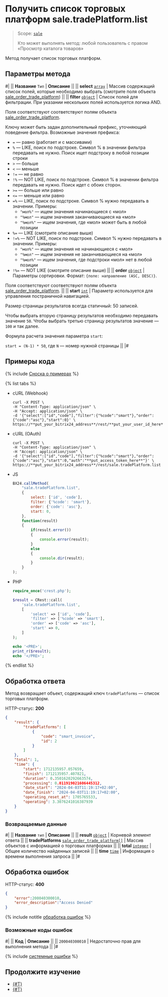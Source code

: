 # Получить список торговых платформ sale.tradePlatform.list

> Scope: [`sale`](../../scopes/permissions.md)
>
> Кто может выполнять метод: любой пользователь с правом «Просмотр каталога товаров»

Метод получает список торговых платформ.

## Параметры метода

#|
|| **Название**
`Тип` | **Описание** ||
|| **select**
[`array`](../../data-types.md) | Массив содержащий список полей, которые необходимо выбрать (смотрите поля объекта [sale_order_trade_platform](../data-types.md#sale_order_trade_platform))
  ||
|| **filter**
[`object`](../../data-types.md) | Список полей для фильтрации. При указании нескольких полей используется логика AND.

Поля соответствуют соответствуют полям объекта [sale_order_trade_platform](../data-types.md#sale_order_trade_platform).

Ключу может быть задан дополнительный префикс, уточняющий поведение фильтра. Возможные значения префикса:
- `=` — равно (работает и с массивами)
- `%` — LIKE, поиск по подстроке. Символ % в значении фильтра передавать не нужно. Поиск ищет подстроку в любой позиции строки
- `>` — больше
- `<` — меньше
- `!=` — не равно
- `!%` — NOT LIKE, поиск по подстроке. Символ % в значении фильтра передавать не нужно. Поиск идет с обоих сторон.
- `>=` — больше или равно
- `<=` — меньше или равно
- `=%` — LIKE, поиск по подстроке. Символ % нужно передавать в значении. Примеры: 
    - `"мол%"` — ищем значения начинающиеся с «мол»
    - `"%мол"` — ищем значения заканчивающиеся на «мол»
    - `"%мол%"` — ищем значения, где «мол» может быть в любой позиции
- `%=` — LIKE (смотрите описание выше)
- `!=%` — NOT LIKE, поиск по подстроке. Символ % нужно передавать в значении. Примеры:
    - `"мол%"` — ищем значения не начинающиеся с «мол»
    - `"%мол"` — ищем значения не заканчивающиеся на «мол»
    - `"%мол%"` — ищем значения, где подстроки «мол» нет в любой позиции
- `!%=` — NOT LIKE (смотрите описание выше)
 ||
|| **order**
[`object`](../../data-types.md) | Параметры сортировки. Формат: `{поле: направление (ASC, DESC)}`. 

Поля соответствуют соответствуют полям объекта [sale_order_trade_platform](../data-types.md#sale_order_trade_platform). ||
|| **start**
[`int`](../../data-types.md) | Параметр используется для управления постраничной навигацией.
 
Размер страницы результатов всегда статичный: 50 записей.
 
Чтобы выбрать вторую страницу результатов необходимо передавать значение `50`. Чтобы выбрать третью страницу результатов значение — `100` и так далее.
 
Формула расчета значения параметра `start`:
 
`start = (N-1) * 50`, где `N` — номер нужной страницы
||
|#

## Примеры кода

{% include [Сноска о примерах](../../../_includes/examples.md) %}

{% list tabs %}

- cURL (Webhook)

    ```http
    curl -X POST \
    -H "Content-Type: application/json" \
    -H "Accept: application/json" \
    -d '{"select":["id","code"],"filter":{"%code":"smart"},"order":{"code":"asc"},"start":0}' \
    https://**put_your_bitrix24_address**/rest/**put_your_user_id_here**/**put_your_webbhook_here**/sale.tradePlatform.list
    ```

- cURL (OAuth)

    ```http
    curl -X POST \
    -H "Content-Type: application/json" \
    -H "Accept: application/json" \
    -d '{"select":["id","code"],"filter":{"%code":"smart"},"order":{"code":"asc"},"start":0,"auth":"**put_access_token_here**"}' \
    https://**put_your_bitrix24_address**/rest/sale.tradePlatform.list
    ```

- JS

    ```js
    BX24.callMethod( 
        "sale.tradePlatform.list", 
        {
            select: ['id', 'code'],
            filter: {'%code': 'smart'},
            order: {'code': 'asc'},
            start: 0,
        }, 
        function(result) 
        { 
            if(result.error()) 
            {
                console.error(result);
            }
            else
            {
                console.dir(result);
            } 
        } 
    );
    ```

- PHP

    ```php
    require_once('crest.php');

    $result = CRest::call(
        'sale.tradePlatform.list',
        [
            'select' => ['id', 'code'],
            'filter' => ['%code' => 'smart'],
            'order' => ['code' => 'asc'],
            'start' => 0,
        ]
    );

    echo '<PRE>';
    print_r($result);
    echo '</PRE>';
    ```

{% endlist %}

## Обработка ответа

Метод возвращает объект, содержащий ключ `tradePlatforms` — список торговых платформ.

HTTP-статус: **200**

```json
{
    "result": {
        "tradePlatforms": [
            {
                "code": "smart_invoice",
                "id": 2
            }
        ]
    },
    "total": 1,
    "time": { 
        "start": 1712135957.057659, 
        "finish": 1712135957.407821, 
        "duration": 0.3501620292663574, 
        "processing": 0.011919021606445312, 
        "date_start": "2024-04-03T11:19:17+02:00", 
        "date_finish": "2024-04-03T11:19:17+02:00", 
        "operating_reset_at": 1705765533, 
        "operating": 3.3076241016387939 
    } 
}
```

### Возвращаемые данные

#|
|| **Название**
`тип` | **Описание** ||
|| **result**
[`object`](../../data-types.md) | Корневой элемент ответа ||
|| **tradePlatforms**
[`sale_order_trade_platform[]`](../data-types.md) | Массив объектов с информацией о торговых платформах ||
|| **total**
[`integer`](../../data-types.md) | Общее количество найденных записей ||
|| **time**
[`time`](../../data-types.md) | Информация о времени выполнения запроса ||
|#


## Обработка ошибок

HTTP-статус: **400**

```json
{
    "error":200040300010,
    "error_description":"Access Denied"
}
```

{% include notitle [обработка ошибок](../../../_includes/error-info.md) %}

### Возможные коды ошибок

#|
|| **Код** | **Описание** ||
|| `200040300010` | Недостаточно прав для выполнения метода ||
|#

{% include [системные ошибки](../../../_includes/system-errors.md) %}

## Продолжите изучение 

- [{#T}](./index.md)
- [{#T}](./sale-trade-platform-get-fields.md)
